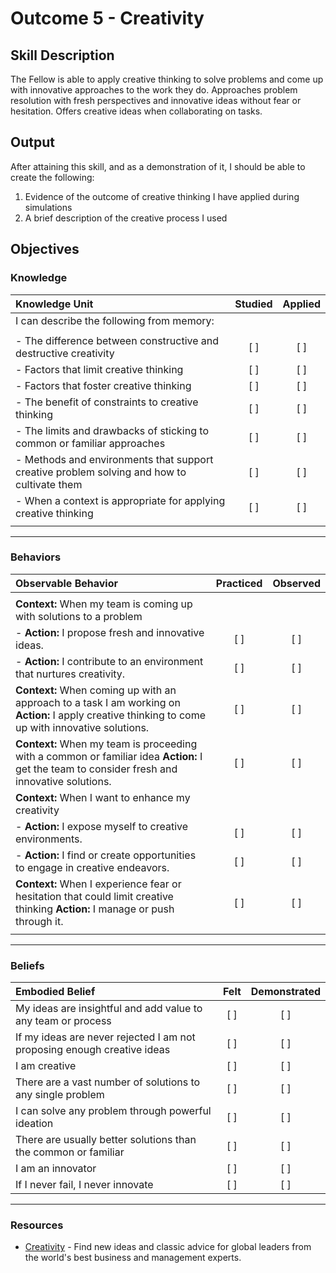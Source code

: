 # Outcome 5 - Creativity

## Skill Description

The Fellow is able to apply creative thinking to solve problems and come up with innovative approaches to the work they do. Approaches problem resolution with fresh perspectives and innovative ideas without fear or hesitation. Offers creative ideas when collaborating on tasks.


## Output

After attaining this skill, and as a demonstration of it, I should be able to create the following:

1. Evidence of the outcome of creative thinking I have applied during simulations
2. A brief description of the creative process I used


## Objectives

### Knowledge


| Knowledge Unit | Studied | Applied |
|:---|:---:|:---:|
| I can describe the following from memory: | | |
| | | |
| - The difference between constructive and destructive creativity | [ ] | [ ] |
| - Factors that limit creative thinking | [ ] | [ ] |
| - Factors that foster creative thinking | [ ] | [ ] |
| - The benefit of constraints to creative thinking | [ ] | [ ] |
| - The limits and drawbacks of sticking to common or familiar approaches | [ ] | [ ] |
| - Methods and environments that support creative problem solving and how to cultivate them | [ ] | [ ] |
| - When a context is appropriate for applying creative thinking | [ ] | [ ] |
| | | |

---

### Behaviors

| Observable Behavior | Practiced | Observed |
|:---|:---:|:---:|
| | | |
| **Context:** When my team is coming up with solutions to a problem | | |
| - **Action:** I propose fresh and innovative ideas. | [ ]  | [ ] |
| - **Action:** I contribute to an environment that nurtures creativity. | [ ]  | [ ] |
| **Context:** When coming up with an approach to a task I am working on **Action:** I apply creative thinking to come up with innovative solutions. | [ ]  | [ ] |
| **Context:** When my team is proceeding with a common or familiar idea **Action:** I get the team to consider fresh and innovative solutions. | [ ]  | [ ]  |
| **Context:** When I want to enhance my creativity | | |
| - **Action:** I expose myself to creative environments. | [ ]  | [ ] |
| - **Action:** I find or create opportunities to engage in creative endeavors. | [ ]  | [ ] |
| **Context:** When I experience fear or hesitation that could limit creative thinking **Action:** I manage or push through it. | [ ]  | [ ]  |
| | | |

---

### Beliefs

| Embodied Belief | Felt | Demonstrated |
|:---|:---:|:---:|
| My ideas are insightful and add value to any team or process | [ ] | [ ] |
| If my ideas are never rejected I am not proposing enough creative ideas | [ ] | [ ] |
| I am creative| [ ] | [ ] |
| There are a vast number of solutions to any single problem | [ ] | [ ] |
| I can solve any problem through powerful ideation | [ ] | [ ] |
| There are usually better solutions than the common or familiar | [ ] | [ ] |
| I am an innovator | [ ] | [ ] |
| If I never fail, I never innovate | [ ] | [ ] |
---

### Resources

- [Creativity](https://hbr.org/topic/creativity) - Find new ideas and classic advice for global leaders from the world's best business and management experts.
